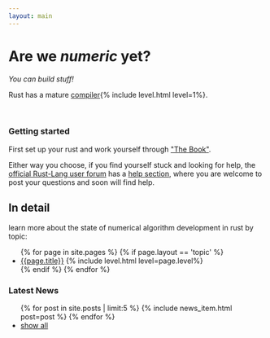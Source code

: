 ```yaml
---
layout: main
---
```


# Are we *numeric* yet?

*You can build stuff!*

<p>Rust has a mature <a href="{{site.baseurl}}/topics/compiler/">compiler</a>{% include level.html level=1%}.</p>

<p>&nbsp;</p>

### Getting started

First set up your rust and work yourself through ["The Book"](https://doc.rust-lang.org/book/).

Either way you choose, if you find yourself stuck and looking for help, the [official Rust-Lang user forum](https://users.rust-lang.org/) has a [help section](https://users.rust-lang.org/c/help), where you are welcome to post your questions and soon will find help.


## In detail

learn more about the state of numerical algorithm development in rust by topic:

<ul class="topic-list">
  {% for page in site.pages %}
    {% if page.layout == 'topic' %}
      <li><a href="{{page.url}}">{{page.title}}</a>  {% include level.html level=page.level%}</li>
    {% endif %}
  {% endfor %}
</ul>

<h3> Latest News <a href="{{site.baseurl}}/atom.xml" title="subscribe"><i class="fa fa-rss-square"></i></a></h3>

<ul class="related-news">
  {% for post in site.posts | limit:5 %}
    {% include news_item.html post=post %}
  {% endfor %}
  <li><a href="{{baseurl}}/news/">show all</a></li>
</ul>
